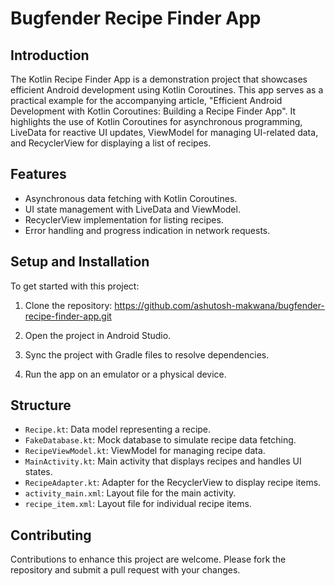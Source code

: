 # Bugfender Recipe Finder App

## Introduction
The Kotlin Recipe Finder App is a demonstration project that showcases efficient Android development using Kotlin Coroutines. This app serves as a practical example for the accompanying article, "Efficient Android Development with Kotlin Coroutines: Building a Recipe Finder App". It highlights the use of Kotlin Coroutines for asynchronous programming, LiveData for reactive UI updates, ViewModel for managing UI-related data, and RecyclerView for displaying a list of recipes.

## Features
- Asynchronous data fetching with Kotlin Coroutines.
- UI state management with LiveData and ViewModel.
- RecyclerView implementation for listing recipes.
- Error handling and progress indication in network requests.

## Setup and Installation
To get started with this project:
1. Clone the repository: https://github.com/ashutosh-makwana/bugfender-recipe-finder-app.git

2. Open the project in Android Studio.
3. Sync the project with Gradle files to resolve dependencies.
4. Run the app on an emulator or a physical device.

## Structure
- `Recipe.kt`: Data model representing a recipe.
- `FakeDatabase.kt`: Mock database to simulate recipe data fetching.
- `RecipeViewModel.kt`: ViewModel for managing recipe data.
- `MainActivity.kt`: Main activity that displays recipes and handles UI states.
- `RecipeAdapter.kt`: Adapter for the RecyclerView to display recipe items.
- `activity_main.xml`: Layout file for the main activity.
- `recipe_item.xml`: Layout file for individual recipe items.

## Contributing
Contributions to enhance this project are welcome. Please fork the repository and submit a pull request with your changes.
